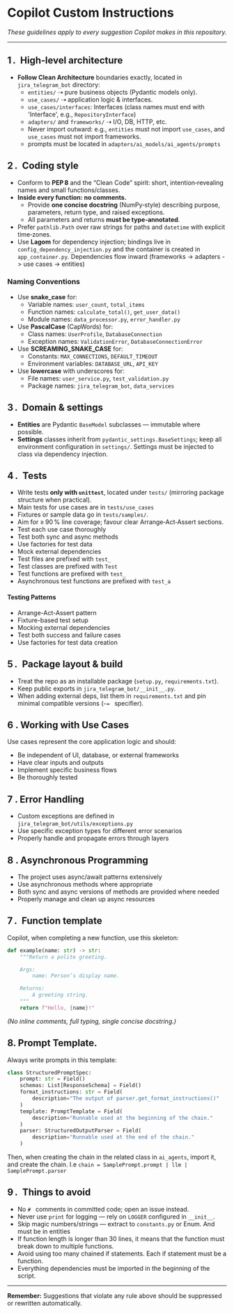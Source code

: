 # Copilot Custom Instructions
_These guidelines apply to every suggestion Copilot makes in this repository._

---

## 1 . High‑level architecture
* **Follow Clean Architecture** boundaries exactly, located in `jira_telegram_bot` directory:
  * `entities/` ⇢ pure business objects (Pydantic models only).
  * `use_cases/` ⇢ application logic & interfaces.
  * `use_cases/interfaces`: Interfaces (class names must end with 'Interface', e.g., `RepositoryInterface`)
  * `adapters/` and `frameworks/` ⇢ I/O, DB, HTTP, etc.
  * Never import outward: e.g., `entities` must not import `use_cases`, and `use_cases` must not import frameworks.
  * prompts must be located in `adapters/ai_models/ai_agents/prompts`

## 2 . Coding style
* Conform to **PEP 8** and the “Clean Code” spirit: short, intention‑revealing names and small functions/classes.
* **Inside every function: no comments.**
  * Provide **one concise docstring** (NumPy‑style) describing purpose, parameters, return type, and raised exceptions.
  * All parameters and returns **must be type‑annotated**.
* Prefer `pathlib.Path` over raw strings for paths and `datetime` with explicit time‑zones.
* Use **Lagom** for dependency injection; bindings live in `config_dependency_injection.py` and the container is created in `app_container.py`. Dependencies flow inward (frameworks -> adapters -> use cases -> entities)

### Naming Conventions
* Use **snake_case** for:
  * Variable names: `user_count`, `total_items`
  * Function names: `calculate_total()`, `get_user_data()`
  * Module names: `data_processor.py`, `error_handler.py`
* Use **PascalCase** (CapWords) for:
  * Class names: `UserProfile`, `DatabaseConnection`
  * Exception names: `ValidationError`, `DatabaseConnectionError`
* Use **SCREAMING_SNAKE_CASE** for:
  * Constants: `MAX_CONNECTIONS`, `DEFAULT_TIMEOUT`
  * Environment variables: `DATABASE_URL`, `API_KEY`
* Use **lowercase** with underscores for:
  * File names: `user_service.py`, `test_validation.py`
  * Package names: `jira_telegram_bot`, `data_services`


## 3 . Domain & settings
* **Entities** are Pydantic `BaseModel` subclasses — immutable where possible.
* **Settings** classes inherit from `pydantic_settings.BaseSettings`; keep all environment configuration in `settings/`. Settings must be injected to class via dependency injection. 

## 4 . Tests
* Write tests **only with `unittest`**, located under `tests/` (mirroring package structure when practical).
* Main tests for use cases are in `tests/use_cases`
* Fixtures or sample data go in `tests/samples/`.
* Aim for ≥ 90 % line coverage; favour clear Arrange‑Act‑Assert sections.
* Test each use case thoroughly
* Test both sync and async methods
* Use factories for test data
* Mock external dependencies
* Test files are prefixed with `test_`
* Test classes are prefixed with `Test`
* Test functions are prefixed with `test_`
* Asynchronous test functions are prefixed with `test_a`

#### Testing Patterns
- Arrange-Act-Assert pattern
- Fixture-based test setup
- Mocking external dependencies
- Test both success and failure cases
- Use factories for test data creation

## 5 . Package layout & build
* Treat the repo as an installable package (`setup.py`, `requirements.txt`).
* Keep public exports in `jira_telegram_bot/__init__.py`.
* When adding external deps, list them in `requirements.txt` and pin minimal compatible versions (`~= ` specifier).

## 6 . Working with Use Cases

Use cases represent the core application logic and should:
- Be independent of UI, database, or external frameworks
- Have clear inputs and outputs
- Implement specific business flows
- Be thoroughly tested

## 7 . Error Handling

- Custom exceptions are defined in `jira_telegram_bot/utils/exceptions.py`
- Use specific exception types for different error scenarios
- Properly handle and propagate errors through layers


## 8 . Asynchronous Programming

- The project uses async/await patterns extensively
- Use asynchronous methods where appropriate
- Both sync and async versions of methods are provided where needed
- Properly manage and clean up async resources


## 7 . Function template

Copilot, when completing a new function, use this skeleton:

```python
def example(name: str) -> str:
    """Return a polite greeting.

    Args:
        name: Person’s display name.

    Returns:
        A greeting string.
    """
    return f"Hello, {name}!"
```

*(No inline comments, full typing, single concise docstring.)*

## 8. Prompt Template. 

Always write prompts in this template:

```python
class StructuredPromptSpec:
    prompt: str = Field()
    schemas: List[ResponseSchema] = Field()
    format_instructions: str = Field(
        description="The output of parser.get_format_instructions()"
    )
    template: PromptTemplate = Field(
        description="Runnable used at the beginning of the chain."
    )
    parser: StructuredOutputParser = Field(
        description="Runnable used at the end of the chain."
    )
```

Then, when creating the chain in the related class in `ai_agents`, import it, and create the chain. I.e `chain = SamplePrompt.prompt | llm | SamplePrompt.parser`

## 9 . Things to avoid
* No `# ` comments in committed code; open an issue instead.
* Never use `print` for logging — rely on `LOGGER` configured in `__init__`.
* Skip magic numbers/strings — extract to `constants.py` or Enum. And must be in entities 
* If function length is longer than 30 lines, it means that the function must break down to multiple functions.
* Avoid using too many chained if statements. Each if statement must be a function.
* Everything dependencies must be imported in the beginning of the script.

---  

**Remember:** Suggestions that violate any rule above should be suppressed or rewritten automatically.
